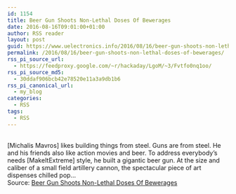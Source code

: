 ```yaml
---
id: 1154
title: Beer Gun Shoots Non-Lethal Doses Of Bewerages
date: 2016-08-16T09:01:00+01:00
author: RSS reader
layout: post
guid: https://www.uelectronics.info/2016/08/16/beer-gun-shoots-non-lethal-doses-of-bewerages/
permalink: /2016/08/16/beer-gun-shoots-non-lethal-doses-of-bewerages/
rss_pi_source_url:
  - https://feedproxy.google.com/~r/hackaday/LgoM/~3/Fvtfo0nq1oo/
rss_pi_source_md5:
  - 30ddaf906bcb42e78520e11a3a9db1b6
rss_pi_canonical_url:
  - my_blog
categories:
  - RSS
tags:
  - RSS
---
```

&#013;  
[Michalis Mavros] likes building things from steel. Guns are from steel. He and his friends also like action movies and beer. To address everybody’s needs [MakeItExtreme] style, he built a gigantic beer gun. At the size and caliber of a small field artillery cannon, the spectacular piece of art dispenses chilled pop…&#013;  
Source: <a href="https://feedproxy.google.com/~r/hackaday/LgoM/~3/Fvtfo0nq1oo/" target="_blank">Beer Gun Shoots Non-Lethal Doses Of Bewerages</a>